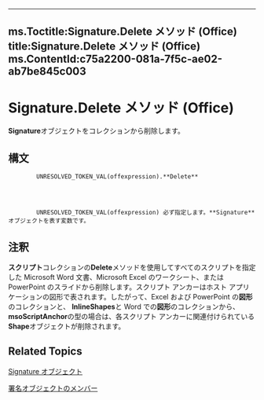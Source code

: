 

---
ms.Toctitle:Signature.Delete メソッド (Office)
title:Signature.Delete メソッド (Office)
ms.ContentId:c75a2200-081a-7f5c-ae02-ab7be845c003
---
# Signature.Delete メソッド (Office)




**Signature**オブジェクトをコレクションから削除します。

## 構文

            UNRESOLVED_TOKEN_VAL(offexpression).**Delete**




            UNRESOLVED_TOKEN_VAL(offexpression) 必ず指定します。**Signature** オブジェクトを表す変数です。



## 注釈
**スクリプト**コレクションの**Delete**メソッドを使用してすべてのスクリプトを指定した Microsoft Word 文書、Microsoft Excel のワークシート、または PowerPoint のスライドから削除します。スクリプト アンカーはホスト アプリケーションの図形で表されます。したがって、Excel および PowerPoint の**図形**のコレクションと、 **InlineShapes**と Word での**図形**のコレクションから、 **msoScriptAnchor**の型の場合は、各スクリプト アンカーに関連付けられている**Shape**オブジェクトが削除されます。



## Related Topics

[Signature オブジェクト](574d246b-95cd-e4da-081b-4540387662a0.md)

[署名オブジェクトのメンバー](1054db23-fe1c-f81f-e44b-d8c2c82ca7fa.md)




